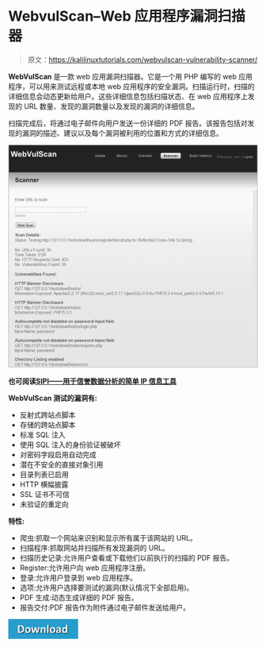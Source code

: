 # WebvulScan–Web 应用程序漏洞扫描器

> 原文：<https://kalilinuxtutorials.com/webvulscan-vulnerability-scanner/>

**WebVulScan** 是一款 web 应用漏洞扫描器。它是一个用 PHP 编写的 web 应用程序，可以用来测试远程或本地 web 应用程序的安全漏洞。扫描运行时，扫描的详细信息会动态更新给用户。这些详细信息包括扫描状态、在 web 应用程序上发现的 URL 数量、发现的漏洞数量以及发现的漏洞的详细信息。

扫描完成后，将通过电子邮件向用户发送一份详细的 PDF 报告。该报告包括对发现的漏洞的描述、建议以及每个漏洞被利用的位置和方式的详细信息。

![](img//b05bd96108f6baf608f03a53e2ea6b41.png)

**也可阅读[SIPI——用于信誉数据分析的简单 IP 信息工具](https://kalilinuxtutorials.com/sipi-simple-ip-information-tools/)**

**WebVulScan 测试的漏洞有:**

*   反射式跨站点脚本
*   存储的跨站点脚本
*   标准 SQL 注入
*   使用 SQL 注入的身份验证被破坏
*   对密码字段启用自动完成
*   潜在不安全的直接对象引用
*   目录列表已启用
*   HTTP 横幅披露
*   SSL 证书不可信
*   未验证的重定向

**特性:**

*   爬虫:抓取一个网站来识别和显示所有属于该网站的 URL。
*   扫描程序:抓取网站并扫描所有发现漏洞的 URL。
*   扫描历史记录:允许用户查看或下载他们以前执行的扫描的 PDF 报告。
*   Register:允许用户向 web 应用程序注册。
*   登录:允许用户登录到 web 应用程序。
*   选项:允许用户选择要测试的漏洞(默认情况下全部启用)。
*   PDF 生成:动态生成详细的 PDF 报告。
*   报告交付:PDF 报告作为附件通过电子邮件发送给用户。

[![](img//d861a9096555aeb1980fc054015933d7.png)](https://github.com/dermotblair/webvulscan)
